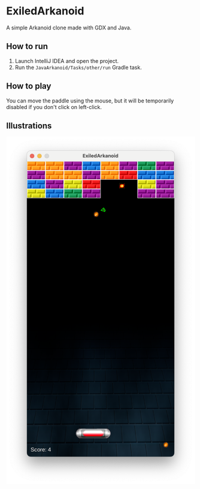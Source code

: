 # ExiledArkanoid

A simple Arkanoid clone made with GDX and Java.

## How to run

1. Launch IntelliJ IDEA and open the project.
2. Run the `JavaArkanoid/Tasks/other/run` Gradle task.

## How to play

You can move the paddle using the mouse, but it will be temporarily disabled if you don't click on left-click.

## Illustrations

![Illustration ExiledArkanoid](doc/img/example.png)